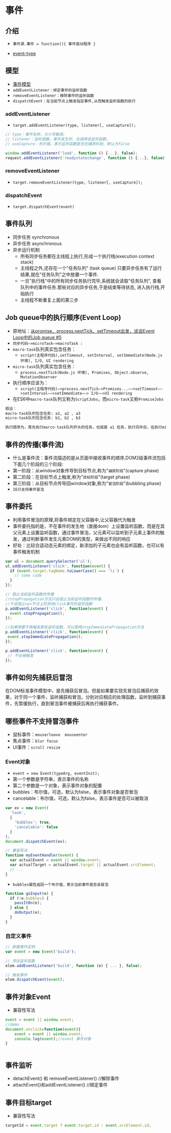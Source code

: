 # 事件

## 介绍

- `事件源.事件 = function(){ 事件驱动程序 }`

- [event-type](http://javascript.ruanyifeng.com/dom/event-type.html)

## 模型

- [事件模型](http://javascript.ruanyifeng.com/dom/event.html)
- `addEventListener：绑定事件的监听函数`
- `removeEventListener：移除事件的监听函数`
- `dispatchEvent：在当前节点上触发指定事件,从而触发监听函数的执行`

### addEventListener

- `target.addEventListener(type, listener[, useCapture]);`

<CodeBlock>

```js
// type：事件名称，大小写敏感。
// listener：监听函数。事件发生时，会调用该监听函数。
// useCapture：布尔值，表示监听函数是否在捕获阶段，默认为false

window.addEventListener('load', function () {...}, false);
request.addEventListener('readystatechange', function () {...}, false);
```

</CodeBlock>

### removeEventListener

- `target.removeEventListener(type, listener[, useCapture]);`

### dispatchEvent

- `target.dispatchEvent(event)`

## 事件队列

- 同步任务 synchronous
- 异步任务 asynchronous
- 异步运行机制
  - 所有同步任务都在主线程上执行,形成一个执行栈(execution context stack)
  - 主线程之外,还存在一个"任务队列" (task queue)
     只要异步任务有了运行结果,就在"任务队列"之中放置一个事件.
  - 一旦"执行栈"中的所有同步任务执行完毕,系统就会读取"任务队列",
    查看队列中的事件任务.那些对应的异步任务,于是结束等待状态,
    进入执行栈,开始执行
  - 主线程不断重复上面的第三步

## Job queue中的执行顺序(Event Loop)

- 原地址：[从promise、process.nextTick、setTimeout出发，谈谈Event Loop中的Job queue #5](https://github.com/forthealllight/blog/issues/5)
- `同步代码—>microTask—>macroTask :`
- `macro-task`队列真实包含任务：
  - `script(主程序代码),setTimeout, setInterval, setImmediate(Node.js 环境), I/O, UI rendering`
- `micro-task`队列真实包含任务：
  - `process.nextTick(Node.js 环境), Promises, Object.observe, MutationObserver`
- 执行顺序应该为：
  - `script(主程序代码)—>process.nextTick—>Promises...——>setTimeout——>setInterval——>setImmediate——> I/O——>UI rendering`
- 在ES6中`macro-task`队列又称为`ScriptJobs`，而`micro-task`又称`PromiseJobs`

<CodeBlock>

```bash
假设：
macro-task队列包含任务: a1, a2 , a3
micro-task队列包含任务: b1, b2 , b3

执行顺序为，首先执行marco-task队列开头的任务，也就是 a1 任务，执行完毕后，在执行micro-task队列里的所有任务，也就是依次执行***b1, b2 , b3***，执行完后清空micro-task中的任务，接着执行marco-task中的第二个任务，依次循环。
```

</CodeBlock>

## 事件的传播(事件流)

- 什么是事件流：事件流描述的是从页面中接收事件的顺序,DOM2级事件流包括下面几个阶段的三个阶段:
- 第一阶段：从window对象传导到目标节点,称为"`捕获阶段`"(capture phase)
- 第二阶段：在目标节点上触发,称为"`目标阶段`"(target phase)
- 第三阶段：从目标节点传导回window对象,称为"`冒泡阶段`"(bubbling phase)
- `IE只支持事件冒泡`

## 事件委托

- 利用事件冒泡的原理,将事件绑定在父容器中,让父容器代为触发
- 事件委托指的是，不在事件的发生地（直接dom）上设置监听函数，而是在其父元素上设置监听函数，通过事件冒泡，父元素可以监听到子元素上事件的触发，通过判断事件发生元素DOM的类型，来做出不同的响应
- 好处：比较合适动态元素的绑定，新添加的子元素也会有监听函数，也可以有事件触发机制

<CodeBlock>

```js
var ul = document.querySelector('ul');
ul.addEventListener('click', function(event) {
  if (event.target.tagName.toLowerCase() === 'li') {
    // some code
  }
});

// 阻止当前监听函数的传播
//stopPropagation方法只会阻止当前监听函数的传播，
//不会阻止<p>节点上的其他click事件的监听函数
p.addEventListener('click', function(event) {
  event.stopPropagation();
});

//如果想要不再触发那些监听函数，可以使用stopImmediatePropagation方法
p.addEventListener('click', function(event) {
 event.stopImmediatePropagation();
});

p.addEventListener('click', function(event) {
 // 不会被触发
});
```

</CodeBlock>

## 事件如何先捕获后冒泡

在DOM标准事件模型中，是先捕获后冒泡。但是如果要实现先冒泡后捕获的效果，对于同一个事件，监听捕获和冒泡，分别对应相应的处理函数，监听到捕获事件，先暂缓执行，直到冒泡事件被捕获后再执行捕获事件。

## 哪些事件不支持冒泡事件

- 鼠标事件：`mouserleave  mouseenter`
- 焦点事件：`blur focus`
- UI事件：`scroll resize`

### Event对象

- `event = new Event(typeArg, eventInit);`
- 第一个参数是字符串，表示事件的名称
- 第二个参数是一个对象，表示事件对象的配置
- bubbles：布尔值，可选，默认为false，表示事件对象是否冒泡
- cancelable：布尔值，可选，默认为false，表示事件是否可以被取消

<CodeBlock>

```js
var ev = new Event(
  'look',
  {
    'bubbles': true,
    'cancelable': false
  }
);
document.dispatchEvent(ev);

// 兼容写法
function myEventHandler(event) {
  var actualEvent = event || window.event;
  var actualTarget = actualEvent.target || actualEvent.srcElement;
  // ...
}
```

</CodeBlock>

- `bubbles属性返回一个布尔值，表示当前事件是否会冒泡`

<CodeBlock>

```js
function goInput(e) {
  if (!e.bubbles) {
    passItOn(e);
  } else {
    doOutput(e);
  }
}
```

</CodeBlock>

### 自定义事件

<CodeBlock>

```js
// 新建事件实例
var event = new Event('build');

// 添加监听函数
elem.addEventListener('build', function (e) { ... }, false);

// 触发事件
elem.dispatchEvent(event);
```

</CodeBlock>

## 事件对象Event

- 兼容性写法

<CodeBlock>

```js
event = event || window.event;
//demo
document.onclick=function(event){
	event = event || window.event;
	console.log(event);//event 事件对象
}
```

</CodeBlock>

<img src="../assets/images/event.png?raw=true" alt="">

## 事件监听

- detachEvent() 和 removeEventListener()  //解除事件
- attachEvent()和addEventListener()   //绑定事件

## 事件目标target

- 兼容性写法

<CodeBlock>

```js
targetId = event.target ? event.target.id : event.srcElement.id;
```

</CodeBlock>

